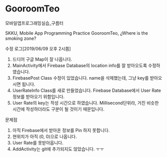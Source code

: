 # GooroomTeo
모바일앱프로그래밍실습_구름터

SKKU, Mobile App Programming Practice
GooroomTeo, ¿Where is the smoking zone?

수정 로그[2019/06/09 오후 2시쯤]
1. 드디어 구글 Map이 잘 나옵니다.
2. MainActivity에서 Firebase Database의 location info를 잘 받아오도록 수정하였습니다.
3. FirebasePost Class 수정이 있었습니다. name을 삭제했는데, 그냥 key를 받아오시면 됩니다.
4. UserRateInfo Class를 새로 만들었습니다. Firebase Database에서 User Rate 정보를 받아오기 위함입니다.
5. User Rate의 key는 작성 시간으로 하였습니다. Millisecond단위라, 거진 비슷한 시간에 작성하더라도 구분이 될 것이기 때문입니다.

문제점
1. 아직 Firebase에서 받아온 정보를 Pin 하지 못합니다.
2. 현위치가 아직 (0, 0)으로 나옵니다.
3. User Rate를 못받아옵니다.
4. AddActivity는 git에 추가되지도 않았습니다. ㅜㅜ
